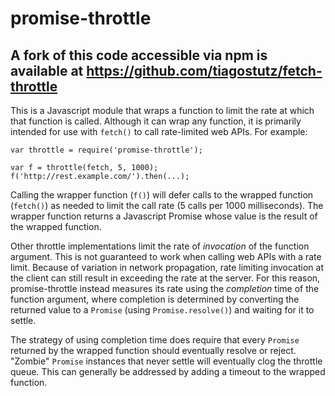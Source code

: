 # promise-throttle

## A fork of this code accessible via npm is available at https://github.com/tiagostutz/fetch-throttle

This is a Javascript module that wraps a function to limit the rate at
which that function is called. Although it can wrap any function, it
is primarily intended for use with `fetch()` to call rate-limited web
APIs. For example:

    var throttle = require('promise-throttle');
    
    var f = throttle(fetch, 5, 1000);
    f('http://rest.example.com/').then(...);

Calling the wrapper function (`f()`) will defer calls to
the wrapped function (`fetch()`) as needed to limit the call rate (5
calls per 1000 milliseconds). The wrapper function returns a
Javascript Promise whose value is the result of the wrapped function.

Other throttle implementations limit the rate of *invocation* of the
function argument. This is not guaranteed to work when calling web
APIs with a rate limit. Because of variation in network propagation,
rate limiting invocation at the client can still result in exceeding
the rate at the server. For this reason, promise-throttle instead
measures its rate using the *completion* time of the function
argument, where completion is determined by converting the returned
value to a `Promise` (using `Promise.resolve()`) and waiting for it to
settle.

The strategy of using completion time does require that every `Promise`
returned by the wrapped function should eventually resolve or reject.
"Zombie" `Promise` instances that never settle will eventually clog
the throttle queue. This can generally be addressed by adding a
timeout to the wrapped function.

